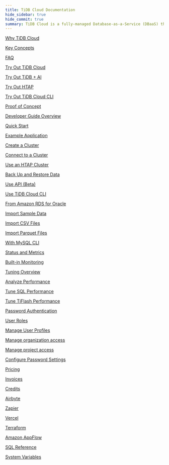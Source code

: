 ```yaml
---
title: TiDB Cloud Documentation
hide_sidebar: true
hide_commit: true
summary: TiDB Cloud is a fully-managed Database-as-a-Service (DBaaS) that brings everything great about TiDB to your cloud. It offers guides, samples, and references for learning, trying, developing, maintaining, migrating, monitoring, tuning, securing, billing, integrating, and referencing.
---
```


<LearningPathContainer platform="tidb-cloud" title="TiDB Cloud" subTitle="TiDB Cloud is a fully-managed Database-as-a-Service (DBaaS) that brings everything great about TiDB to your cloud. Find the guide, samples, and references you need to use TiDB Cloud.">

<LearningPath label="Learn" icon="cloud1">

[Why TiDB Cloud](https://docs.tidb.io/tidbcloud/tidb-cloud-intro)

[Key Concepts](https://docs.tidb.io/tidbcloud/key-concepts)

[FAQ](https://docs.tidb.io/tidbcloud/tidb-cloud-faq)

</LearningPath>

<LearningPath label="Try" icon="cloud5">

[Try Out TiDB Cloud](https://docs.tidb.io/tidbcloud/tidb-cloud-quickstart)

[Try Out TiDB + AI](https://docs.tidb.io/tidbcloud/vector-search-get-started-using-python)

[Try Out HTAP](https://docs.tidb.io/tidbcloud/tidb-cloud-htap-quickstart)

[Try Out TiDB Cloud CLI](https://docs.tidb.io/tidbcloud/get-started-with-cli)

[Proof of Concept](https://docs.tidb.io/tidbcloud/tidb-cloud-poc)

</LearningPath>

<LearningPath label="Develop" icon="doc8">

[Developer Guide Overview](https://docs.tidb.io/tidbcloud/dev-guide-overview)

[Quick Start](https://docs.tidb.io/tidbcloud/dev-guide-build-cluster-in-cloud)

[Example Application](https://docs.tidb.io/tidbcloud/dev-guide-sample-application-spring-boot)

</LearningPath>

<LearningPath label="Maintain" icon="cloud7">

[Create a Cluster](https://docs.tidb.io/tidbcloud/create-tidb-cluster-serverless/)

[Connect to a Cluster](https://docs.tidb.io/tidbcloud/connect-to-tidb-cluster-serverless/)

[Use an HTAP Cluster](https://docs.tidb.io/tidbcloud/tiflash-overview)

[Back Up and Restore Data](https://docs.tidb.io/tidbcloud/backup-and-restore-serverless/)

[Use API (Beta)](https://docs.tidb.io/tidbcloud/api-overview)

[Use TiDB Cloud CLI](https://docs.tidb.io/tidbcloud/get-started-with-cli)

</LearningPath>

<LearningPath label="Migrate" icon="cloud3">

[From Amazon RDS for Oracle](https://docs.tidb.io/tidbcloud/migrate-from-oracle-using-aws-dms/)

[Import Sample Data](https://docs.tidb.io/tidbcloud/import-sample-data-serverless/)

[Import CSV Files](https://docs.tidb.io/tidbcloud/import-csv-files-serverless/)

[Import Parquet Files](https://docs.tidb.io/tidbcloud/import-parquet-files-serverless/)

[With MySQL CLI](https://docs.tidb.io/tidbcloud/import-with-mysql-cli-serverless/)

</LearningPath>

<LearningPath label="Monitor" icon="cloud6">

[Status and Metrics](https://docs.tidb.io/tidbcloud/monitor-tidb-cluster)

[Built-in Monitoring](https://docs.tidb.io/tidbcloud/built-in-monitoring)

</LearningPath>

<LearningPath label="Tune" icon="tidb-cloud-tune">

[Tuning Overview](https://docs.tidb.io/tidbcloud/tidb-cloud-tune-performance-overview)

[Analyze Performance](https://docs.tidb.io/tidbcloud/tune-performance)

[Tune SQL Performance](https://docs.tidb.io/tidbcloud/tidb-cloud-sql-tuning-overview)

[Tune TiFlash Performance](https://docs.tidb.io/tidbcloud/tune-tiflash-performance)

</LearningPath>

<LearningPath label="Security" icon="users">

[Password Authentication](https://docs.tidb.io/tidbcloud/tidb-cloud-password-authentication)

[User Roles](https://docs.tidb.io/tidbcloud/manage-user-access#user-roles)

[Manage User Profiles](https://docs.tidb.io/tidbcloud/manage-user-access#manage-user-profiles)

[Manage organization access](https://docs.tidb.io/tidbcloud/manage-user-access#manage-organization-access)

[Manage project access](https://docs.tidb.io/tidbcloud/manage-user-access#manage-project-access)

[Configure Password Settings](https://docs.tidb.io/tidbcloud/configure-security-settings)

</LearningPath>

<LearningPath label="Billing" icon="cloud2">

[Pricing](https://www.pingcap.com/pricing/)

[Invoices](https://docs.tidb.io/tidbcloud/tidb-cloud-billing#invoices)

[Credits](https://docs.tidb.io/tidbcloud/tidb-cloud-billing#credits)

</LearningPath>

<LearningPath label="Integrations" icon="cloud4">

[Airbyte](https://docs.tidb.io/tidbcloud/integrate-tidbcloud-with-airbyte)

[Zapier](https://docs.tidb.io/tidbcloud/integrate-tidbcloud-with-zapier)

[Vercel](https://docs.tidb.io/tidbcloud/integrate-tidbcloud-with-vercel)

[Terraform](https://docs.tidb.io/tidbcloud/terraform-tidbcloud-provider-overview)

[Amazon AppFlow](https://docs.tidb.io/tidbcloud/dev-guide-aws-appflow-integration)

</LearningPath>

<LearningPath label="Reference" icon="cloud-dev">

[SQL Reference](https://docs.tidb.io/tidbcloud/basic-sql-operations)

[System Variables](https://docs.tidb.io/tidbcloud/system-variables)

</LearningPath>

</LearningPathContainer>

